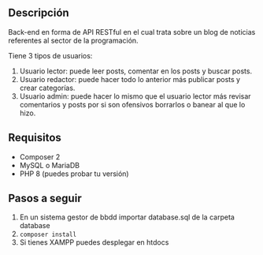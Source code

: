 ## Descripción
Back-end en forma de API RESTful en el cual trata sobre un blog de noticias referentes 
al sector de la programación.

Tiene 3 tipos de usuarios: 
1. Usuario lector: puede leer posts, comentar en los posts y buscar posts.
2. Usuario redactor: puede hacer todo lo anterior más publicar posts y crear categorías.
3. Usuario admin: puede hacer lo mismo que el usuario lector más revisar comentarios y posts por
si son ofensivos borrarlos o banear al que lo hizo.

## Requisitos
* Composer 2
* MySQL o MariaDB
* PHP 8 (puedes probar tu versión)

## Pasos a seguir
1. En un sistema gestor de bbdd importar database.sql de la carpeta database
2. `composer install`
3. Si tienes XAMPP puedes desplegar en htdocs

